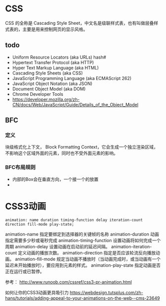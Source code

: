 # CSS

CSS 的全称是  Cascading Style Sheet，中文名是级联样式表，也有叫做层叠样式表的，主要是用来控制网页的显示风格。


## todo

- Uniform Resource Locators (aka URLs) hash#
- Hypertext Transfer Protocol (aka HTTP)
- Hyper Text Markup Language (aka HTML)
- Cascading Style Sheets (aka CSS)
- JavaScript Programming Language (aka ECMAScript 262)
- JavaScript Object Notation (aka JSON)
- Document Object Model (aka DOM)
- Chrome Developer Tools
- https://developer.mozilla.org/zh-CN/docs/Web/JavaScript/Guide/Details_of_the_Object_Model



## BFC


### 定义

块级格式化上下文， Block Formatting Context，它会生成一个独立渲染区域，不影响这个区域外面的元素，同时也不受外面元素的影响。

### BFC布局规则

- 内部的Box会在垂直方向，一个接一个的放置
-





# CSS3动画

`animation: name duration timing-function delay iteration-count direction fill-mode play-state;`

animation-name  指定要绑定到选择器的关键帧的名称
animation-duration  动画指定需要多少秒或毫秒完成
animation-timing-function 设置动画将如何完成一个周期
animation-delay 设置动画在启动前的延迟间隔。
animation-iteration-count 定义动画的播放次数。
animation-direction 指定是否应该轮流反向播放动画。
animation-fill-mode 规定当动画不播放时（当动画完成时，或当动画有一个延迟未开始播放时），要应用到元素的样式。
animation-play-state  指定动画是否正在运行或已暂停。



参考：
http://www.runoob.com/cssref/css3-pr-animation.html

如何让你的CSS3动画更具吸引力
https://webdesign.tutsplus.com/zh-hans/tutorials/adding-appeal-to-your-animations-on-the-web--cms-23649
